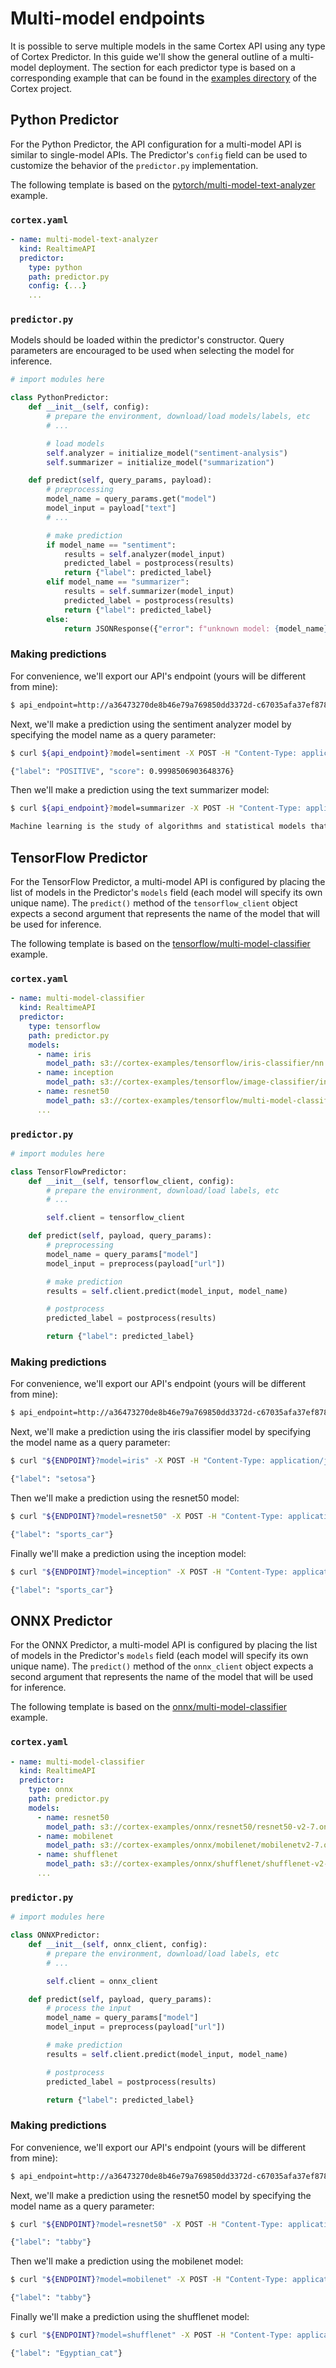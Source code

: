 # Multi-model endpoints

<!-- CORTEX_VERSION_MINOR -->
It is possible to serve multiple models in the same Cortex API using any type of Cortex Predictor. In this guide we'll show the general outline of a multi-model deployment. The section for each predictor type is based on a corresponding example that can be found in the [examples directory](https://github.com/cortexlabs/cortex/tree/0.19/examples) of the Cortex project.

## Python Predictor

For the Python Predictor, the API configuration for a multi-model API is similar to single-model APIs. The Predictor's `config` field can be used to customize the behavior of the `predictor.py` implementation.

<!-- CORTEX_VERSION_MINOR -->
The following template is based on the [pytorch/multi-model-text-analyzer](https://github.com/cortexlabs/cortex/tree/0.19/examples/pytorch/multi-model-text-analyzer) example.

### `cortex.yaml`

```yaml
- name: multi-model-text-analyzer
  kind: RealtimeAPI
  predictor:
    type: python
    path: predictor.py
    config: {...}
    ...
```

### `predictor.py`

Models should be loaded within the predictor's constructor. Query parameters are encouraged to be used when selecting the model for inference.

```python
# import modules here

class PythonPredictor:
    def __init__(self, config):
        # prepare the environment, download/load models/labels, etc
        # ...

        # load models
        self.analyzer = initialize_model("sentiment-analysis")
        self.summarizer = initialize_model("summarization")

    def predict(self, query_params, payload):
        # preprocessing
        model_name = query_params.get("model")
        model_input = payload["text"]
        # ...

        # make prediction
        if model_name == "sentiment":
            results = self.analyzer(model_input)
            predicted_label = postprocess(results)
            return {"label": predicted_label}
        elif model_name == "summarizer":
            results = self.summarizer(model_input)
            predicted_label = postprocess(results)
            return {"label": predicted_label}
        else:
            return JSONResponse({"error": f"unknown model: {model_name}"}, status_code=400)
```

### Making predictions

For convenience, we'll export our API's endpoint (yours will be different from mine):

```bash
$ api_endpoint=http://a36473270de8b46e79a769850dd3372d-c67035afa37ef878.elb.us-west-2.amazonaws.com/multi-model-text-analyzer
```

Next, we'll make a prediction using the sentiment analyzer model by specifying the model name as a query parameter:

```bash
$ curl ${api_endpoint}?model=sentiment -X POST -H "Content-Type: application/json" -d @sample-sentiment.json

{"label": "POSITIVE", "score": 0.9998506903648376}
```

Then we'll make a prediction using the text summarizer model:

```bash
$ curl ${api_endpoint}?model=summarizer -X POST -H "Content-Type: application/json" -d @sample-summarizer.json

Machine learning is the study of algorithms and statistical models that computer systems use to perform a specific task. It is seen as a subset of artificial intelligence. Machine learning algorithms are used in a wide variety of applications, such as email filtering and computer vision. In its application across business problems, machine learning is also referred to as predictive analytics.
```

## TensorFlow Predictor

For the TensorFlow Predictor, a multi-model API is configured by placing the list of models in the Predictor's `models` field (each model will specify its own unique name). The `predict()` method of the `tensorflow_client` object expects a second argument that represents the name of the model that will be used for inference.

<!-- CORTEX_VERSION_MINOR -->
The following template is based on the [tensorflow/multi-model-classifier](https://github.com/cortexlabs/cortex/tree/0.19/examples/tensorflow/multi-model-classifier) example.

### `cortex.yaml`

```yaml
- name: multi-model-classifier
  kind: RealtimeAPI
  predictor:
    type: tensorflow
    path: predictor.py
    models:
      - name: iris
        model_path: s3://cortex-examples/tensorflow/iris-classifier/nn
      - name: inception
        model_path: s3://cortex-examples/tensorflow/image-classifier/inception
      - name: resnet50
        model_path: s3://cortex-examples/tensorflow/multi-model-classifier/resnet50
      ...
```

### `predictor.py`

```python
# import modules here

class TensorFlowPredictor:
    def __init__(self, tensorflow_client, config):
        # prepare the environment, download/load labels, etc
        # ...

        self.client = tensorflow_client

    def predict(self, payload, query_params):
        # preprocessing
        model_name = query_params["model"]
        model_input = preprocess(payload["url"])

        # make prediction
        results = self.client.predict(model_input, model_name)

        # postprocess
        predicted_label = postprocess(results)

        return {"label": predicted_label}
```

### Making predictions

For convenience, we'll export our API's endpoint (yours will be different from mine):

```bash
$ api_endpoint=http://a36473270de8b46e79a769850dd3372d-c67035afa37ef878.elb.us-west-2.amazonaws.com/multi-model-classifier
```

Next, we'll make a prediction using the iris classifier model by specifying the model name as a query parameter:

```bash
$ curl "${ENDPOINT}?model=iris" -X POST -H "Content-Type: application/json" -d @sample-iris.json

{"label": "setosa"}
```

Then we'll make a prediction using the resnet50 model:

```bash
$ curl "${ENDPOINT}?model=resnet50" -X POST -H "Content-Type: application/json" -d @sample-image.json

{"label": "sports_car"}
```

Finally we'll make a prediction using the inception model:

```bash
$ curl "${ENDPOINT}?model=inception" -X POST -H "Content-Type: application/json" -d @sample-image.json

{"label": "sports_car"}
```

## ONNX Predictor

For the ONNX Predictor, a multi-model API is configured by placing the list of models in the Predictor's `models` field (each model will specify its own unique name). The `predict()` method of the `onnx_client` object expects a second argument that represents the name of the model that will be used for inference.

<!-- CORTEX_VERSION_MINOR -->
The following template is based on the [onnx/multi-model-classifier](https://github.com/cortexlabs/cortex/tree/0.19/examples/onnx/multi-model-classifier) example.

### `cortex.yaml`

```yaml
- name: multi-model-classifier
  kind: RealtimeAPI
  predictor:
    type: onnx
    path: predictor.py
    models:
      - name: resnet50
        model_path: s3://cortex-examples/onnx/resnet50/resnet50-v2-7.onnx
      - name: mobilenet
        model_path: s3://cortex-examples/onnx/mobilenet/mobilenetv2-7.onnx
      - name: shufflenet
        model_path: s3://cortex-examples/onnx/shufflenet/shufflenet-v2-10.onnx
      ...
```

### `predictor.py`

```python
# import modules here

class ONNXPredictor:
    def __init__(self, onnx_client, config):
        # prepare the environment, download/load labels, etc
        # ...

        self.client = onnx_client

    def predict(self, payload, query_params):
        # process the input
        model_name = query_params["model"]
        model_input = preprocess(payload["url"])

        # make prediction
        results = self.client.predict(model_input, model_name)

        # postprocess
        predicted_label = postprocess(results)

        return {"label": predicted_label}

```

### Making predictions

For convenience, we'll export our API's endpoint (yours will be different from mine):

```bash
$ api_endpoint=http://a36473270de8b46e79a769850dd3372d-c67035afa37ef878.elb.us-west-2.amazonaws.com/multi-model-classifier
```

Next, we'll make a prediction using the resnet50 model by specifying the model name as a query parameter:

```bash
$ curl "${ENDPOINT}?model=resnet50" -X POST -H "Content-Type: application/json" -d @sample.json

{"label": "tabby"}
```

Then we'll make a prediction using the mobilenet model:

```bash
$ curl "${ENDPOINT}?model=mobilenet" -X POST -H "Content-Type: application/json" -d @sample.json

{"label": "tabby"}
```

Finally we'll make a prediction using the shufflenet model:

```bash
$ curl "${ENDPOINT}?model=shufflenet" -X POST -H "Content-Type: application/json" -d @sample.json

{"label": "Egyptian_cat"}
```
